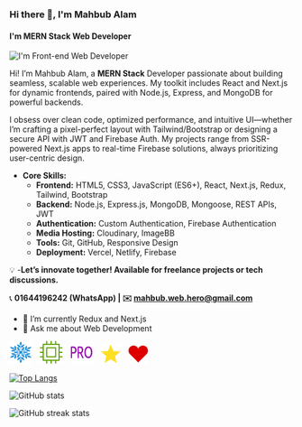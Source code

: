 ### Hi there 👋, I'm Mahbub Alam
#### I'm MERN Stack Web Developer
![I'm Front-end Web Developer](https://media.licdn.com/dms/image/v2/D5616AQEh7_6G36evHg/profile-displaybackgroundimage-shrink_350_1400/B56ZbXwcG8G4Ac-/0/1747376524292?e=1752710400&v=beta&t=mTq9ZbCpSBfzVNRnERLntujLlQ12-FDAXZNoBY99uLA)

Hi! I’m Mahbub Alam, a **MERN Stack** Developer passionate about building seamless, scalable web experiences. My toolkit includes React and Next.js for dynamic frontends, paired with Node.js, Express, and MongoDB for powerful backends.

I obsess over clean code, optimized performance, and intuitive UI—whether I’m crafting a pixel-perfect layout with Tailwind/Bootstrap or designing a secure API with JWT and Firebase Auth. My projects range from SSR-powered Next.js apps to real-time Firebase solutions, always prioritizing user-centric design.   
- **Core Skills:**
    - **Frontend:** HTML5, CSS3, JavaScript (ES6+), React, Next.js, Redux, Tailwind, Bootstrap
    - **Backend:** Node.js, Express.js, MongoDB, Mongoose, REST APIs, JWT
    - **Authentication:** Custom Authentication, Firebase Authentication
    - **Media Hosting:** Cloudinary, ImageBB
    - **Tools:** Git, GitHub, Responsive Design
    - **Deployment:** Vercel, Netlify, Firebase
      
💡 -**Let’s innovate together! Available for freelance projects or tech discussions.**

📞 **01644196242 (WhatsApp) | ✉️ mahbub.web.hero@gmail.com**

- 🌱 I’m currently Redux and Next.js 
- 💬 Ask me about Web Development 

<a href='https://archiveprogram.github.com/'><img src='https://raw.githubusercontent.com/acervenky/animated-github-badges/master/assets/acbadge.gif' width='40' height='40'></a> <a href='https://docs.github.com/en/developers'><img src='https://raw.githubusercontent.com/acervenky/animated-github-badges/master/assets/devbadge.gif' width='40' height='40'></a> <a href='https://github.com/pricing'><img src='https://raw.githubusercontent.com/acervenky/animated-github-badges/master/assets/pro.gif' width='40' height='40'></a> <a href='https://stars.github.com/'><img src='https://raw.githubusercontent.com/acervenky/animated-github-badges/master/assets/starbadge.gif' width='35' height='35'></a> <a href='https://docs.github.com/en/github/supporting-the-open-source-community-with-github-sponsors'><img src='https://raw.githubusercontent.com/acervenky/animated-github-badges/master/assets/sponsorbadge.gif' width='35' height='35'></a> 

[![Top Langs](https://github-readme-stats.vercel.app/api/top-langs/?username=Mahbub-web-hero-1997)](https://github.com/anuraghazra/github-readme-stats)

![GitHub stats](https://github-readme-stats.vercel.app/api?username=Mahbub-web-hero-1997&show_icons=true&count_private=true)  

![GitHub streak stats](https://github-readme-streak-stats.herokuapp.com/?user=Mahbub-web-hero-1997) 
